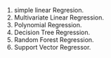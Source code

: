 1. simple linear Regresion.
2. Multivariate Linear Regression.
3. Polynomial Regression.
4. Decision Tree Regression.
5. Random Forest Regression.
6. Support Vector Regressor.
